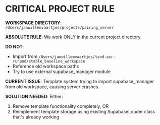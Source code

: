 # CRITICAL PROJECT RULE

**WORKSPACE DIRECTORY**: `/Users/janwillemvaartjes/projects/pairing_server`

**ABSOLUTE RULE**: We work ONLY in the current project directory. 

**DO NOT**: 
- Import from `/Users/janwillemvaartjes/tand-asr-runpod/stable_baseline_workspace`
- Reference old workspace paths
- Try to use external supabase_manager module

**CURRENT ISSUE**: Template system trying to import supabase_manager from old workspace, causing server crashes.

**SOLUTION NEEDED**: Either:
1. Remove template functionality completely, OR
2. Reimplement template storage using existing SupabaseLoader class that's already working
